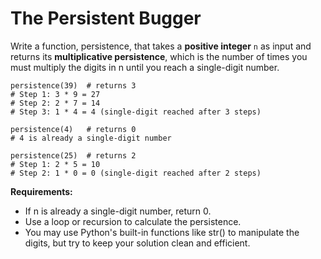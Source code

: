 # The Persistent Bugger
Write a function, persistence, that takes a **positive integer** `n` as input and returns its **multiplicative persistence**, which is the number of times you must multiply the digits in n until you reach a single-digit number.


```
persistence(39)  # returns 3
# Step 1: 3 * 9 = 27
# Step 2: 2 * 7 = 14
# Step 3: 1 * 4 = 4 (single-digit reached after 3 steps)

persistence(4)   # returns 0
# 4 is already a single-digit number

persistence(25)  # returns 2
# Step 1: 2 * 5 = 10
# Step 2: 1 * 0 = 0 (single-digit reached after 2 steps)
```

**Requirements:**

- If n is already a single-digit number, return 0.
- Use a loop or recursion to calculate the persistence.
- You may use Python's built-in functions like str() to manipulate the digits, but try to keep your solution clean and efficient.